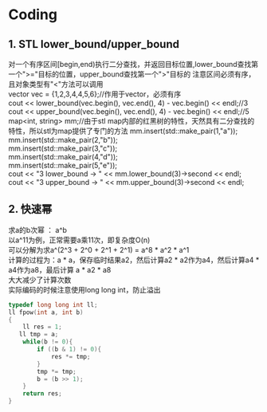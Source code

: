 # Coding
## 1. STL lower_bound/upper_bound
对一个有序区间\[begin,end)执行二分查找，并返回目标位置,lower_bound查找第一个">="目标的位置，upper_bound查找第一个">"目标的
注意区间必须有序，且对象类型有"<"方法可以调用  
vector<int> vec = {1,2,3,4,4,5,6};//作用于vector，必须有序  
cout << lower_bound(vec.begin(), vec.end(), 4) - vec.begin() << endl;//3  
cout << upper_bound(vec.begin(), vec.end(), 4) - vec.begin() << endl;//5  
map<int, string> mm;//由于stl map内部的红黑树的特性，天然具有二分查找的特性，所以stl为map提供了专门的方法
mm.insert(std::make_pair(1,"a"));  
mm.insert(std::make_pair(2,"b"));  
mm.insert(std::make_pair(3,"c"));  
mm.insert(std::make_pair(4,"d"));  
mm.insert(std::make_pair(5,"e"));  
cout << "3 lower_bound -> " << mm.lower_bound(3)->second << endl;  
cout << "3 upper_bound -> " << mm.upper_bound(3)->second << endl;
## 2. 快速幂 
求a的b次幂 ： a^b  
  以a^11为例，正常需要a乘11次，即复杂度O(n)  
  可以分解为求a^(2^3 + 2^0 + 2^1 + 2^1) = a^8 * a^2 * a^1  
  计算的过程为：a * a，保存临时结果a2，然后计算a2 * a2作为a4，然后计算a4 * a4作为a8，最后计算 a * a2 * a8  
  大大减少了计算次数  
  实际编码的时候注意使用long long int，防止溢出  
  ```c++
  typedef long long int ll;
  ll fpow(int a, int b)
  {
      ll res = 1;
     ll tmp = a;
      while(b != 0){
          if ((b & 1) != 0){
              res *= tmp;
          }
          tmp *= tmp;
          b = (b >> 1);
      }
      return res;
 }
 ```
